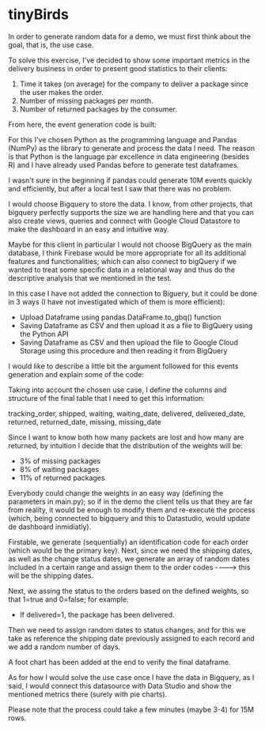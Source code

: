# tinyBirds

In order to generate random data for a demo, we must first think about the goal, that is, the use case.

To solve this exercise, I've decided to show some important metrics in the delivery business in order to present good statistics to their clients:

1. Time it takes (on average) for the company to deliver a package since the user makes the order.
2. Number of missing packages per month.
3. Number of returned packages by the consumer.


From here, the event generation code is built:

For this I've chosen Python as the programming language and Pandas (NumPy) as the library to generate and process the data I need.
The reason is that Python is the language par excellence in data engineering (besides R) and I have already used Pandas before to generate test dataframes.

I wasn't sure in the beginning if pandas could generate 10M events quickly and efficiently, but after a local test I saw that there was no problem.

I would choose Bigquery to store the data. I know, from other projects, that bigquery perfectly supports the size we are handling here and that you can also create views, queries and connect with Google Cloud Datastore to make the dashboard in an easy and intuitive way.

Maybe for this client in particular I would not choose BigQuery as the main database, I think Firebase would be more appropriate for all its additional features and functionalities; which can also connect to bigQuery if we wanted to treat some specific data in a relational way and thus do the descriptive analysis that we mentioned in the test.

In this case I have not added the connection to Biguery, but it could be done in 3 ways (I have not investigated which of them is more efficient):
 * Upload Dataframe using pandas.DataFrame.to_gbq() function
 * Saving Dataframe as CSV and then upload it as a file to BigQuery using the Python API
 * Saving Dataframe as CSV and then upload the file to Google Cloud Storage using this procedure and then reading it from BigQuery

I would like to describe a little bit the argument followed for this events generation and explain some of the code:

Taking into account the chosen use case, I define the columns and structure of the final table that I need to get this information:

tracking_order, shipped, waiting, waiting_date, delivered, delivered_date, returned, returned_date, missing, missing_date

Since I want to know both how many packets are lost and how many are returned, by intuition I decide that the distribution of the weights will be:

* 3% of missing packages
* 8% of waiting packages
* 11% of returned packages

Everybody could change the weights in an easy way (defining the parameters in main.py); so if in the demo the client tells us that they are far from reality, it would be enough to modify them and re-execute the process (which, being connected to bigquery and this to Datastudio, would update de dashboard inmidiatly).

Firstable, we generate (sequentially) an identification code for each order (which would be the primary key).
Next, since we need the shipping dates, as well as the change status dates, we generate an array of random dates included in a certain range and assign them to the order codes ----> this will be the shipping dates.

Next, we assing the status to the orders based on the defined weights, so that 1=true and 0=false; for example:

* If delivered=1, the package has been delivered.

Then we need to assign random dates to status changes, and for this we take as reference the shipping date previously assigned to each record and we add a random number of days.

A foot chart has been added at the end to verify the final dataframe.

As for how I would solve the use case once I have the data in Bigquery, as I said, I would connect this datasource with Data Studio and show the mentioned metrics there (surely with pie charts).

Please note that the process could take a few minutes (maybe 3-4) for 15M rows.



